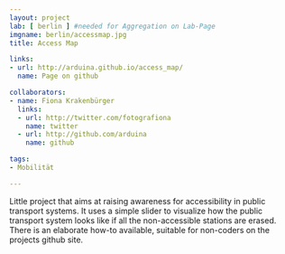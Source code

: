 ```yaml
---
layout: project
lab: [ berlin ] #needed for Aggregation on Lab-Page
imgname: berlin/accessmap.jpg
title: Access Map

links:
- url: http://arduina.github.io/access_map/
  name: Page on github

collaborators:
- name: Fiona Krakenbürger
  links:
  - url: http://twitter.com/fotografiona
    name: twitter
  - url: http://github.com/arduina
    name: github

tags:
- Mobilität

---
```

Little project that aims at raising awareness for accessibility in public transport systems. It uses a simple slider to visualize how the public transport system looks like if all the non-accessible stations are erased. There is an elaborate how-to available, suitable for non-coders on the projects github site.
